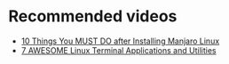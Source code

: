 # Recommended videos
- [10 Things You MUST DO after Installing Manjaro Linux](https://youtu.be/4eaCseoN1Rs)
- [7 AWESOME Linux Terminal Applications and Utilities](https://youtu.be/ZNNqkeeOdrk)
